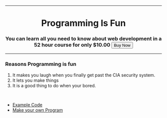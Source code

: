 
<html>
  <head>
    <meta charset="utf-8">
    <title>💻I love Programming</title>
  </head>
    <hr>
  <body>
    <center>
    <h1>Programming Is Fun</h1>
    <h3>You can learn all you need to know about web development in a 52 hour course for only $10.00 <button onclick="window.location.href='https://www.udemy.com/course/the-complete-web-development-bootcamp/'">Buy Now</button>
    <hr>
    </center>
    <h3>Reasons Programming is fun</h3>
    <ol>
      <li>It makes you laugh when you finally get past the CIA security system. </li>
      <li>It lets you make things</li>
      <li>It is a good thing to do when your bored. </li>
    </ol>
    <br>
    <ul>
      <li><a href="Example Puns.html">Example Code</a></li>
      <li><a href="Make your own Pun.html">Make your own Program</a></li>
    </ul>
  </body>
</html>
